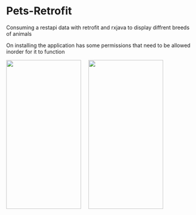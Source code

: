 # Pets-Retrofit
Consuming a restapi data with retrofit and rxjava to display diffrent breeds of animals

On installing the application has some permissions that need to be allowed inorder for it to function

<img src="https://user-images.githubusercontent.com/83232248/158143981-224f8690-94c9-4839-b832-ab655b385cde.png" width="200" height="400" /> &nbsp; &nbsp; <img src="https://user-images.githubusercontent.com/83232248/158144347-2adf99f8-5e31-4227-a643-b88862841a7d.png" width="200" height="400" />

